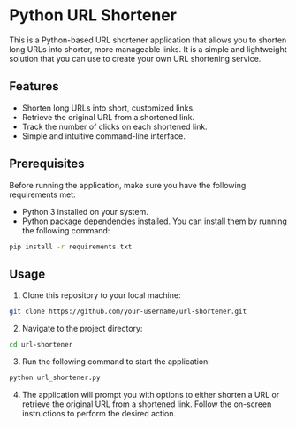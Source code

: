 # Python URL Shortener

This is a Python-based URL shortener application that allows you to shorten long URLs into shorter, more manageable links. It is a simple and lightweight solution that you can use to create your own URL shortening service.

## Features

- Shorten long URLs into short, customized links.
- Retrieve the original URL from a shortened link.
- Track the number of clicks on each shortened link.
- Simple and intuitive command-line interface.

## Prerequisites

Before running the application, make sure you have the following requirements met:

- Python 3 installed on your system.
- Python package dependencies installed. You can install them by running the following command:

```bash
pip install -r requirements.txt
```

## Usage

1. Clone this repository to your local machine:

```bash
git clone https://github.com/your-username/url-shortener.git
```

2. Navigate to the project directory:

```bash
cd url-shortener
```

3. Run the following command to start the application:

```bash
python url_shortener.py
```

4. The application will prompt you with options to either shorten a URL or retrieve the original URL from a shortened link. Follow the on-screen instructions to perform the desired action.
